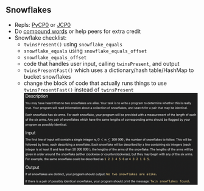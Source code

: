 ## Snowflakes
* Repls: [PyCP0](https://replit.com/team/Algos-Block3-2223/PyCP0) or [JCP0](https://replit.com/team/Algos-Block3-2223/JCP0)
* Do [compound words](https://drive.google.com/file/d/1Qx_vrkcOu3803fS9zZDjmSJVgvD-ZpVQ/view?usp=sharing) or help peers for extra credit
* Snowflake checklist:
  - `twinsPresent()` using `snowflake_equals`
  - `snowflake_equals` using `snowflake_equals_offset`
  - `snowflake_equals_offset`
  - code that handles user input, calling `twinsPresent`, and output
  - `twinsPresentFast()` which uses a dictionary/hash table/HashMap to bucket snowflakes
  - change the block of code that actually runs things to use `twinsPresentFast()` instead of `twinsPresent`
![snowflake instructions](images/snowflakes.png)